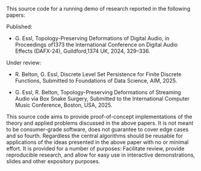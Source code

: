 This source code for a running demo of research reported in the following papers:

Published:

* G. Essl, Topology-Preserving Deformations of Digital Audio, in Proceedings of1373 the International Conference on Digital Audio Effects (DAFX-24), Guildford,1374 UK, 2024, 329–336.

Under review:

* R. Belton, G. Essl, Discrete Level Set Persistence for Finite Discrete Functions, Submitted to Foundations of Data Science, AIM, 2025.

* G. Essl, R. Belton, Topology-Preserving Deformations of Streaming Audio via Box Snake Surgery, Submitted to the International Computer Music Conference, Boston, USA, 2025.

This source code aims to provide proof-of-concept implementations of the theory and applied problems discussed in the above papers. It is not meant to be consumer-grade software, does not guarantee to cover edge cases and so fourth. Regardless the central algorithms should be reusable for applications of the ideas presented in the above paper with no or minimal effort. It is provided for a number of purposes: Facilitate review, provide reproducible research, and allow for easy use in interactive demonstrations, slides and other expository purposes.
